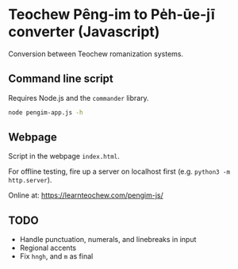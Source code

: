 Teochew Pêng-im to Pe̍h-ūe-jī converter (Javascript)
===================================================

Conversion between Teochew romanization systems.

## Command line script

Requires Node.js and the `commander` library.

```bash
node pengim-app.js -h
```

## Webpage

Script in the webpage `index.html`.

For offline testing, fire up a server on localhost first (e.g. `python3 -m http.server`).

Online at: https://learnteochew.com/pengim-js/

## TODO

* Handle punctuation, numerals, and linebreaks in input
* Regional accents
* Fix `hngh`, and `m` as final
